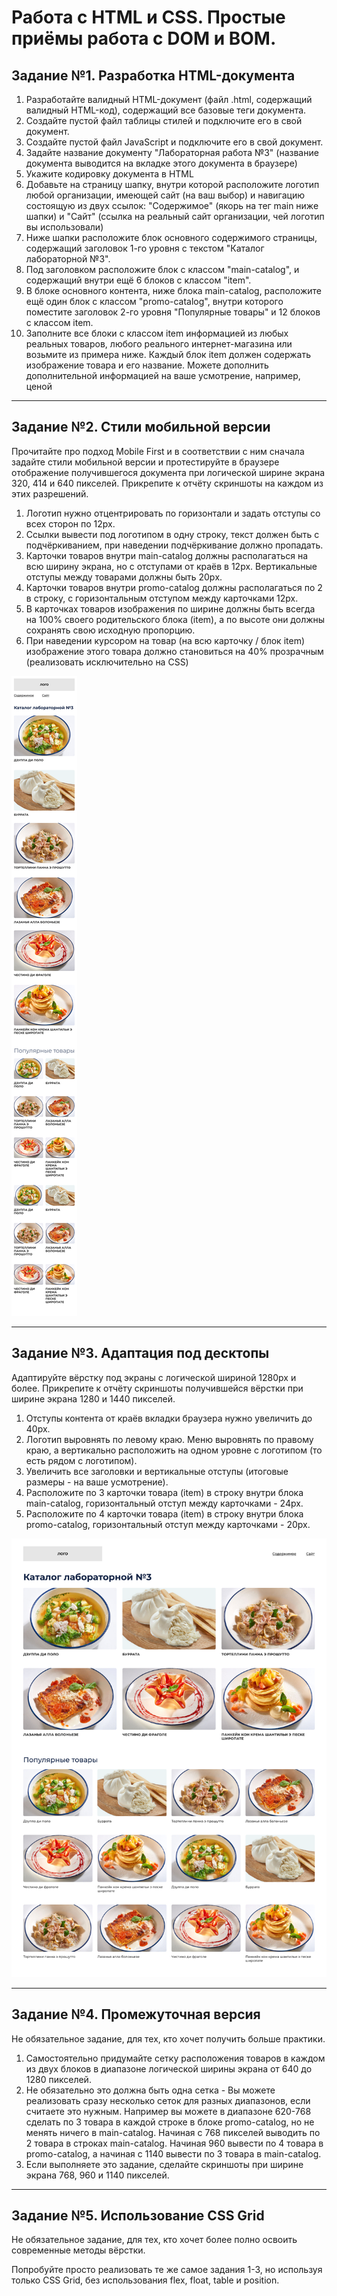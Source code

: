 # Работа с HTML и CSS. Простые приёмы работа с DOM и BOM.

## Задание №1. Разработка HTML-документа

1. Разработайте валидный HTML-документ (файл .html, содержащий валидный HTML-код), содержащий все базовые теги документа.
2. Создайте пустой файл таблицы стилей и подключите его в свой документ.
3. Создайте пустой файл JavaScript и подключите его в свой документ.
4. Задайте название документу "Лабораторная работа №3" (название документа выводится на вкладке этого документа в браузере)
5. Укажите кодировку документа в HTML
6. Добавьте на страницу шапку, внутри которой расположите логотип любой организации, имеющей сайт (на ваш выбор) и навигацию состоящую из двух ссылок: "Содержимое" (якорь на тег main ниже шапки) и "Сайт" (ссылка на реальный сайт организации, чей логотип вы использовали)
7. Ниже шапки расположите блок основного содержимого страницы, содержащий заголовок 1-го уровня с текстом "Каталог лабораторной №3".
8. Под заголовком расположите блок с классом "main-catalog", и содержащий внутри ещё 6 блоков с классом "item".
9. В блоке основного контента, ниже блока main-catalog, расположите ещё один блок с классом "promo-catalog", внутри которого поместите заголовок 2-го уровня "Популярные товары" и 12 блоков с классом item.
10. Заполните все блоки с классом item информацией из любых реальных товаров, любого реального интернет-магазина или возьмите из примера ниже. Каждый блок item должен содержать изображение товара и его название. Можете дополнить дополнительной информацией на ваше усмотрение, например, ценой

---------------------------

## Задание №2. Стили мобильной версии

Прочитайте про подход Mobile First и в соответствии с ним сначала задайте стили мобильной версии и протестируйте в браузере отображение получившегося документа при логической ширине экрана 320, 414 и 640 пикселей. Прикрепите к отчёту скриншоты на каждом из этих разрешений.

1. Логотип нужно отцентрировать по горизонтали и задать отступы со всех сторон по 12px.
2. Ссылки вывести под логотипом в одну строку, текст должен быть с подчёркиванием, при наведении подчёркивание должно пропадать.
3. Карточки товаров внутри main-catalog должны располагаться на всю ширину экрана, но с отступами от краёв в 12px. Вертикальные отступы между товарами должны быть 20pх.
4. Карточки товаров внутри promo-catalog должны располагаться по 2 в строку, с горизонтальным отступом между карточками 12px.
5. В карточках товаров изображения по ширине должны быть всегда на 100% своего родительского блока (item), а по высоте они должны сохранять свою исходную пропорцию.
6. При наведении курсором на товар (на всю карточку / блок item) изображение этого товара должно становиться на 40% прозрачным (реализовать исключительно на CSS)

![Макет для версии 320-640](Frame-320px.png)

---------------------------

## Задание №3. Адаптация под десктопы

Адаптируйте вёрстку под экраны с логической шириной 1280px и более. Прикрепите к отчёту скриншоты получившейся вёрстки при ширине экрана 1280 и 1440 пикселей.

1. Отступы контента от краёв вкладки браузера нужно увеличить до 40px.
2. Логотип выровнять по левому краю. Меню выровнять по правому краю, а вертикально расположить на одном уровне с логотипом (то есть рядом с логотипом).
3. Увеличить все заголовки и вертикальные отступы (итоговые размеры - на ваше усмотрение).
4. Расположите по 3 карточки товара (item) в строку внутри блока main-catalog, горизонтальный отступ между карточками - 24px. 
5. Расположите по 4 карточки товара (item) в строку внутри блока promo-catalog, горизонтальный отступ между карточками - 20px.

![Макет для версии 1280+](Frame-1280px.png)

---------------------------

## Задание №4. Промежуточная версия

Не обязательное задание, для тех, кто хочет получить больше практики.

1. Самостоятельно придумайте сетку расположения товаров в каждом из двух блоков в диапазоне логической ширины экрана от 640 до 1280 пикселей. 
2. Не обязательно это должна быть одна сетка - Вы можете реализовать сразу несколько сеток для разных диапазонов, если считаете это нужным. Например вы можете в диапазоне 620-768 сделать по 3 товара в каждой строке в блоке promo-catalog, но не менять ничего в main-catalog. Начиная с 768 пикселей выводить по 2 товара в строках main-catalog. Начиная 960 вывести по 4 товара в promo-catalog, а начиная с 1140 вывести по 3 товара в main-catalog.
3. Если выполняете это задание, сделайте скриншоты при ширине экрана 768, 960 и 1140 пикселей.

---------------------------

## Задание №5. Использование CSS Grid

Не обязательное задание, для тех, кто хочет более полно освоить современные методы вёрстки.

Попробуйте просто реализовать те же самое задания 1-3, но используя только CSS Grid, без использования flex, float, table и position.
